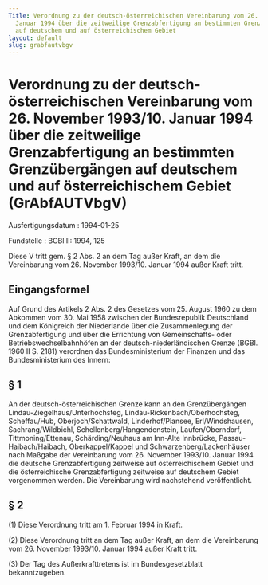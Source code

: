 ```yaml
---
Title: Verordnung zu der deutsch-österreichischen Vereinbarung vom 26. November 1993/10.
  Januar 1994 über die zeitweilige Grenzabfertigung an bestimmten Grenzübergängen
  auf deutschem und auf österreichischem Gebiet
layout: default
slug: grabfautvbgv
---
```


# Verordnung zu der deutsch-österreichischen Vereinbarung vom 26. November 1993/10. Januar 1994 über die zeitweilige Grenzabfertigung an bestimmten Grenzübergängen auf deutschem und auf österreichischem Gebiet (GrAbfAUTVbgV)

Ausfertigungsdatum
:   1994-01-25

Fundstelle
:   BGBl II: 1994, 125

Diese V tritt gem. § 2 Abs. 2 an dem Tag außer Kraft, an dem die
Vereinbarung vom 26. November 1993/10. Januar 1994 außer Kraft tritt.


## Eingangsformel

Auf Grund des Artikels 2 Abs. 2 des Gesetzes vom 25. August 1960 zu
dem Abkommen vom 30. Mai 1958 zwischen der Bundesrepublik Deutschland
und dem Königreich der Niederlande über die Zusammenlegung der
Grenzabfertigung und über die Errichtung von Gemeinschafts- oder
Betriebswechselbahnhöfen an der deutsch-niederländischen Grenze (BGBl.
1960 II S. 2181) verordnen das Bundesministerium der Finanzen und das
Bundesministerium des Innern:


## § 1

An der deutsch-österreichischen Grenze kann an den Grenzübergängen
Lindau-Ziegelhaus/Unterhochsteg, Lindau-Rickenbach/Oberhochsteg,
Scheffau/Hub, Oberjoch/Schattwald, Linderhof/Plansee, Erl/Windshausen,
Sachrang/Wildbichl, Schellenberg/Hangendenstein, Laufen/Oberndorf,
Tittmoning/Ettenau, Schärding/Neuhaus am Inn-Alte Innbrücke, Passau-
Haibach/Haibach, Oberkappel/Kappel und Schwarzenberg/Lackenhäuser nach
Maßgabe der Vereinbarung vom 26. November 1993/10. Januar 1994 die
deutsche Grenzabfertigung zeitweise auf österreichischem Gebiet und
die österreichische Grenzabfertigung zeitweise auf deutschem Gebiet
vorgenommen werden. Die Vereinbarung wird nachstehend veröffentlicht.


## § 2

(1) Diese Verordnung tritt am 1. Februar 1994 in Kraft.

(2) Diese Verordnung tritt an dem Tag außer Kraft, an dem die
Vereinbarung vom 26. November 1993/10. Januar 1994 außer Kraft tritt.

(3) Der Tag des Außerkrafttretens ist im Bundesgesetzblatt
bekanntzugeben.

